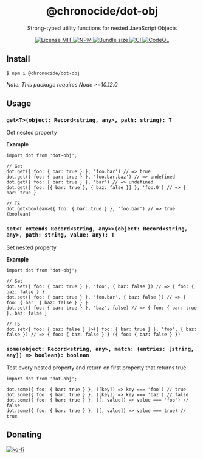 <div align="center">
  <h1>@chronocide/dot-obj</h1>
  <p>Strong-typed utility functions for nested JavaScript Objects</p>
</div>

<div align="center">
  <a href="/LICENSE">
    <img alt="License MIT" src="https://img.shields.io/badge/license-MIT-blue.svg" />
  </a>
  <a href="https://www.npmjs.com/package/@chronocide/dot-obj">
    <img alt="NPM" src="https://img.shields.io/npm/v/@chronocide/dot-obj?label=npm">
  </a>
  <a href="https://bundlephobia.com/result?p=@chronocide/dot-obj@latest">
    <img alt="Bundle size" src="https://img.shields.io/bundlephobia/minzip/@chronocide/dot-obj@latest.svg">
  </a>
  <a href="https://github.com/chronoDave/dot-obj/actions/workflows/ci.yml">
    <img alt="CI" src="https://github.com/chronoDave/dot-obj/actions/workflows/ci.yml/badge.svg" />
  </a>
  <a href="https://github.com/chronoDave/dot-obj/actions/workflows/codeql.yml">
    <img alt="CodeQL" src="https://github.com/chronoDave/dot-obj/actions/workflows/codeql.yml/badge.svg">
  </a>
</div>

## Install

```
$ npm i @chronocide/dot-obj
```

_Note: This package requires Node >=10.12.0_

## Usage

### `get<T>(object: Record<string, any>, path: string): T`

Get nested property

**Example**

```JS
import dot from 'dot-obj';

// Get
dot.get({ foo: { bar: true } }, 'foo.bar') // => true
dot.get({ foo: { bar: true } }, 'foo.bar.baz') // => undefined
dot.get({ foo: { bar: true } }, 'bar') // => undefined
dot.get({ foo: [{ bar: true }, { baz: false }] }, 'foo.0') // => { bar: true }

// TS
dot.get<boolean>({ foo: { bar: true } }, 'foo.bar') // => true (boolean)
```

### `set<T extends Record<string, any>>(object: Record<string, any>, path: string, value: any): T`

Set nested property

**Example**

```JS
import dot from 'dot-obj';

// Set
dot.set({ foo: { bar: true } }, 'foo', { baz: false }) // => { foo: { baz: false } }
dot.set({ foo: { bar: true } }, 'foo.bar', { baz: false }) // => { foo: { bar: { baz: false } } }
dot.set({ foo: { bar: true } }, 'baz', false) // => { foo: { bar: true }, baz: false }

// TS
dot.set<{ foo: { baz: false } }>({ foo: { bar: true } }, 'foo', { baz: false }) // => { foo: { baz: false } } ({ foo: { baz: false } })
```

### `some(object: Record<string, any>, match: (entries: [string, any]) => boolean): boolean`

Test every nested property and return on first property that returns true

```JS
import dot from 'dot-obj';

dot.some({ foo: { bar: true } }, ([key]) => key === 'foo') // true
dot.some({ foo: { bar: true } }, ([key]) => key === 'baz') // false
dot.some({ foo: { bar: true } }, ([, value]) => value === 'foo') // false
dot.some({ foo: { bar: true } }, ([, value]) => value === true) // true
```

## Donating

[![ko-fi](https://www.ko-fi.com/img/githubbutton_sm.svg)](https://ko-fi.com/Y8Y41E23T)

